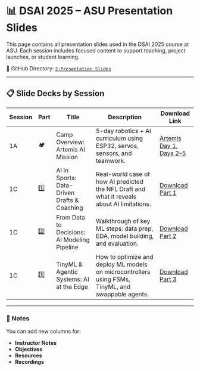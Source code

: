 # 📊 DSAI 2025 – ASU Presentation Slides

This page contains all presentation slides used in the DSAI 2025 course at ASU. Each session includes focused content to support teaching, project launches, or student learning.

📁 GitHub Directory: [`2-Presentation Slides`](https://github.com/RudyMartin/dsai-2025/tree/main/ASU/2-Presentation%20Slides)

---

## 📋 Slide Decks by Session

| Session | Part | Title                                      | Description                                                                                      | Download Link                                                                                                                                 |
|---------|------|--------------------------------------------|--------------------------------------------------------------------------------------------------|------------------------------------------------------------------------------------------------------------------------------------------------|
| 1A      | 🏕️    | Camp Overview: Artemis AI Mission         | 5-day robotics + AI curriculum using ESP32, servos, sensors, and teamwork.                      | [Artemis Day 1](https://github.com/RudyMartin/dsai-2025/raw/main/ASU/2-Presentation%20Slides/Artemis_Camp_Day1.pptx), [Days 2–5](https://github.com/RudyMartin/dsai-2025/raw/main/ASU/2-Presentation%20Slides/Artemis_Camp_Days2_to_5.pptx) |
| 1C      | 1️⃣   | AI in Sports: Data-Driven Drafts & Coaching | Real-world case of how AI predicted the NFL Draft and what it reveals about AI limitations.      | [Download Part 1](https://github.com/RudyMartin/dsai-2025/raw/main/ASU/2-Presentation%20Slides/AI_in_Sports_Part1.pptx)                      |
| 1C      | 2️⃣   | From Data to Decisions: AI Modeling Pipeline | Walkthrough of key ML steps: data prep, EDA, model building, and evaluation.                    | [Download Part 2](https://github.com/RudyMartin/dsai-2025/raw/main/ASU/2-Presentation%20Slides/AI_Modeling_Pipeline_Part2_UPDATED.pptx)      |
| 1C      | 3️⃣   | TinyML & Agentic Systems: AI at the Edge     | How to optimize and deploy ML models on microcontrollers using FSMs, TinyML, and swappable agents. | [Download Part 3](https://github.com/RudyMartin/dsai-2025/raw/main/ASU/2-Presentation%20Slides/TinyML_and_Systems_Part3.pptx)                |

---

### 🧩 Notes

You can add new columns for:
- **Instructor Notes**
- **Objectives**
- **Resources**
- **Recordings**
